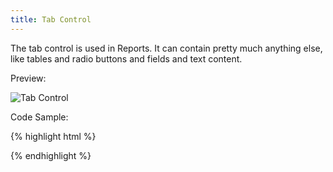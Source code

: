 ```yaml
---
title: Tab Control
---
```


The tab control is used in Reports. It can contain pretty much anything else, like tables and radio buttons and fields and text content.

Preview:

![Tab Control]({{site.baseurl}}/assets/img/elements/tabcontrol.png)

Code Sample:

{% highlight html %}
<!-- No Code Sample Yet -->
{% endhighlight %}

